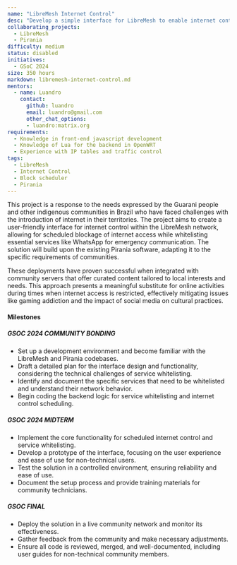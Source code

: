 ```yaml
---
name: "LibreMesh Internet Control"
desc: "Develop a simple interface for LibreMesh to enable internet control and service whitelisting, addressing the needs of communities."
collaborating_projects:
  - LibreMesh
  - Pirania
difficulty: medium
status: disabled
initiatives:
  - GSoC 2024
size: 350 hours
markdown: libremesh-internet-control.md
mentors:
  - name: Luandro
    contact:
      github: luandro
      email: luandro@gmail.com
      other_chat_options:
      - luandro:matrix.org
requirements:
  - Knowledge in front-end javascript development
  - Knowledge of Lua for the backend in OpenWRT
  - Experience with IP tables and traffic control
tags:
  - LibreMesh
  - Internet Control
  - Block scheduler
  - Pirania
---
```


This project is a response to the needs expressed by the Guarani people and other indigenous communities in Brazil who have faced challenges with the introduction of internet in their territories. The project aims to create a user-friendly interface for internet control within the LibreMesh network, allowing for scheduled blockage of internet access while whitelisting essential services like WhatsApp for emergency communication. The solution will build upon the existing Pirania software, adapting it to the specific requirements of communities.

These deployments have proven successful when integrated with community servers that offer curated content tailored to local interests and needs. This approach presents a meaningful substitute for online activities during times when internet access is restricted, effectively mitigating issues like gaming addiction and the impact of social media on cultural practices.

#### Milestones

##### GSOC 2024 COMMUNITY BONDING

* Set up a development environment and become familiar with the LibreMesh and Pirania codebases.
* Draft a detailed plan for the interface design and functionality, considering the technical challenges of service whitelisting.
* Identify and document the specific services that need to be whitelisted and understand their network behavior.
* Begin coding the backend logic for service whitelisting and internet control scheduling.


##### GSOC 2024 MIDTERM

* Implement the core functionality for scheduled internet control and service whitelisting.
* Develop a prototype of the interface, focusing on the user experience and ease of use for non-technical users.
* Test the solution in a controlled environment, ensuring reliability and ease of use.
* Document the setup process and provide training materials for community technicians.

##### GSOC FINAL

* Deploy the solution in a live community network and monitor its effectiveness.
* Gather feedback from the community and make necessary adjustments.
* Ensure all code is reviewed, merged, and well-documented, including user guides for non-technical community members.

